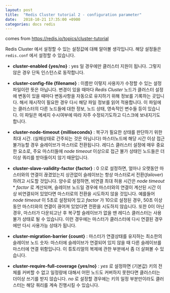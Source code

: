 ```yaml
---
layout: post
title:  "Redis Cluster tutorial 2 - configuration parameter"
date:   2018-10-21 17:35:00 +0900
categories: docs redis
---
```


comes from <https://redis.io/topics/cluster-tutorial>

Redis Cluster 에서 설정할 수 있는 설정값에 대해 알아볼 생각입니다. 해당 설정들은 `redis.conf` 에서 설정할 수 있습니다.

* **cluster-enabled {yes/no}** : yes 일 경우에만 클러스터 지원이 됩니다. 그렇지 않은 경우 단독 인스턴스로 동작합니다.

* **cluster-config-file {filename}** : 이름만 이렇지 사용자가 수정할 수 있는 설정파일이란 뜻은 아닙니다. 변경이 있을 때마다 _Redis Cluster_ 노드가 클러스터 설정에 변동이 있을 때마다 변동사항을 자동으로 유지하기 위해 정보를 기록하는 곳입니다. 해서 재시작이 필요한 경우 다시 해당 파일 정보를 읽어 적용합니다. 이 파일에는 클러스터의 다른 노드들에 대한 정보, 노드 상태, 영속적인 변수들 등이 있습니다. 이 파일은 메세지 수시여부에 따라 자주 수정되기도하고 디스크에 보내지기도 합니다.

* **cluster-node-timeout {milliseconds}** : 복구가 필요한 상태를 판단하기 위한 최대 시간. (실패상태로 간주되는 것은 아닙니다) 마스터노드에 해당 시간 이상 접근 불가능할 경우 슬레이브가 마스터로 전환됩니다. 레디스 클러스터 설정에 매우 중요한 요소로, 주요 마스터들에 _node timeout_ 이상으로 접근 불가 상태인 노드들은 더이상 쿼리를 받아들이지 않기 때문입니다.

* **cluster-slave-validity-factor {factor}** : 0 으로 설정하면, 얼마나 오랫동안 마스터와의 연결이 끊겼었는지 상관없이 슬레이브는 항상 마스터로서 전환(_failover_)하려고 시도할 것입니다. 양수로 설정하면, 비연결 최대 허용 시간은 _node timeout_ * _factor_ 로 계산되며, 슬레이브 노드일 경우에 마스터와의 연결이 계산된 시간 이상 비연결되어 있었다면 마스터로의 전환을 시도하지 않을 것입니다. 예를들어 _node timeout_ 이 5초로 설정되어 있고 _factor_ 가 10으로 설정된 경우, 50초 이상동안 마스터와의 연결이 끊어져 있었다면 전환을 시도하지 않습니다. 또한 0이 아닌 경우, 마스터가 다운되고난 후 복구할 슬레이브가 없을 땐 레디스 클러스터는 사용불가 상태로 될 수 있습니다. 이런 경우에는 마스터가 클러스터에 다시 연결된 경우에만 다시 사용가능 상태가 됩니다.

* **cluster-migration-barrier {count}** : 마스터가 연결상태를 유지하는 최소한의 슬레이브 노드 숫자: 마스터에 슬레이브가 연결되어 있지 않을 때 다른 슬레이브를 마스터에 연결 위함입니다. 이 튜토리얼의 복제에 관한 부분에서 좀 더 살펴볼 수 있습니다.

* **cluster-require-full-coverage {yes/no}** : _yes_ 로 설정하면 (기본값) 키의 전체를 커버할 수 없고 일정량에 대해서 어떤 노드도 커버하지 못한다면 클러스터는 더이상 쓰기를 받지 않습니다. _no_ 로 설정할 경우에는 키의 일정 부분만이라도 클러스터는 해당 쿼리를 계속 진행시킬 수 있습니다.
